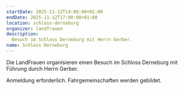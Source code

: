 ```yaml
---
startDate: 2025-11-12T14:00:00+01:00
endDate: 2025-11-12T17:00:00+01:00
location: schloss-derneburg
organizer: landfrauen
description:
  Besuch im Schloss Derneburg mit Herrn Gerber.
name: Schloss Derneburg
---
```


Die LandFrauen organisieren einen Besuch im Schloss Derneburg mit Führung durch Herrn Gerber.

Anmeldung erforderlich. Fahrgemeinschaften werden gebildet.